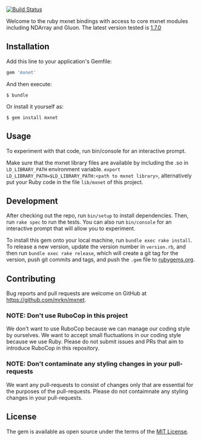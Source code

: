 [![Build Status](https://travis-ci.org/mrkn/mxnet.rb.svg?branch=master)](https://travis-ci.org/mrkn/mxnet.rb)

Welcome to the ruby mxnet bindings with access to core mxnet modules including NDArray and Gluon. The latest version tested is [1.7.0](https://mxnet.apache.org/versions/1.7.0/)

## Installation

Add this line to your application's Gemfile:

```ruby
gem 'mxnet'
```

And then execute:

    $ bundle

Or install it yourself as:

    $ gem install mxnet

## Usage

To experiment with that code, run bin/console for an interactive prompt.

Make sure that the mxnet library files are available by including the .so in `LD_LIBRARY_PATH` environment variable.
`export LD_LIBRARY_PATH=$LD_LIBRARY_PATH:<path to mxnet library>`, alternatively put your Ruby code in the file `lib/mxnet` of this project. 

## Development

After checking out the repo, run `bin/setup` to install dependencies. Then, run `rake spec` to run the tests. You can also run `bin/console` for an interactive prompt that will allow you to experiment.

To install this gem onto your local machine, run `bundle exec rake install`. To release a new version, update the version number in `version.rb`, and then run `bundle exec rake release`, which will create a git tag for the version, push git commits and tags, and push the `.gem` file to [rubygems.org](https://rubygems.org).

## Contributing

Bug reports and pull requests are welcome on GitHub at https://github.com/mrkn/mxnet.

### NOTE: Don't use RuboCop in this project

We don't want to use RuboCop because we can manage our coding style by ourselves.  We want to accept small fluctuations in our coding style because we use Ruby.
Please do not submit issues and PRs that aim to introduce RuboCop in this repository.

### NOTE: Don't contaminate any styling changes in your pull-requests

We want any pull-requests to consist of changes only that are essential for the purposes of the pull-requests.
Please do not contaimnate any styling changes in your pull-requests.

## License

The gem is available as open source under the terms of the [MIT License](http://opensource.org/licenses/MIT).

